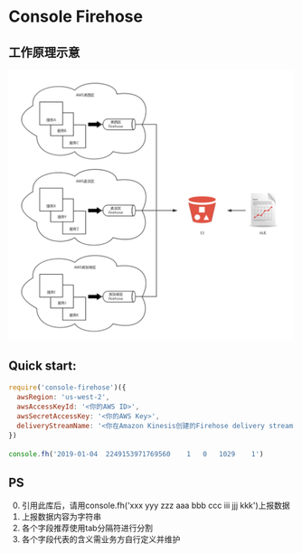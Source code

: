 # Console Firehose

## 工作原理示意
![](https://raw.githubusercontent.com/chiedey/console-firehose/master/hue.jpg)

## Quick start:
```javascript
require('console-firehose')({
  awsRegion: 'us-west-2',
  awsAccessKeyId: '<你的AWS ID>',
  awsSecretAccessKey: '<你的AWS Key>',
  deliveryStreamName: '<你在Amazon Kinesis创建的Firehose delivery stream名称>'
})

console.fh('2019-01-04	2249153971769560	1	0	1029	1')
```

## PS
0. 引用此库后，请用console.fh('xxx yyy zzz aaa bbb ccc iii jjj kkk')上报数据
1. 上报数据内容为字符串
2. 各个字段推荐使用tab分隔符进行分割
3. 各个字段代表的含义需业务方自行定义并维护